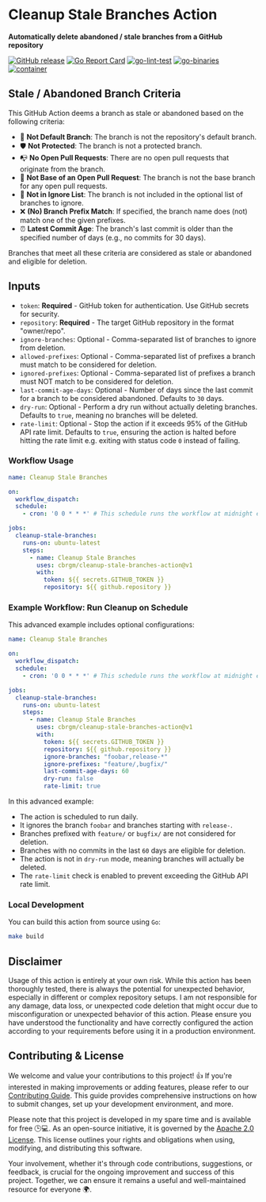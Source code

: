 # Cleanup Stale Branches Action

**Automatically delete abandoned / stale branches from a GitHub repository**

[![GitHub release](https://img.shields.io/github/release/cbrgm/cleanup-stale-branches-action.svg)](https://github.com/cbrgm/cleanup-stale-branches-action)
[![Go Report Card](https://goreportcard.com/badge/github.com/cbrgm/cleanup-stale-branches-action)](https://goreportcard.com/report/github.com/cbrgm/cleanup-stale-branches-action)
[![go-lint-test](https://github.com/cbrgm/cleanup-stale-branches-action/actions/workflows/go-lint-test.yml/badge.svg)](https://github.com/cbrgm/cleanup-stale-branches-action/actions/workflows/go-lint-test.yml)
[![go-binaries](https://github.com/cbrgm/cleanup-stale-branches-action/actions/workflows/go-binaries.yml/badge.svg)](https://github.com/cbrgm/cleanup-stale-branches-action/actions/workflows/go-binaries.yml)
[![container](https://github.com/cbrgm/cleanup-stale-branches-action/actions/workflows/container.yml/badge.svg)](https://github.com/cbrgm/cleanup-stale-branches-action/actions/workflows/container.yml)

## Stale / Abandoned Branch Criteria

This GitHub Action deems a branch as stale or abandoned based on the following criteria:

- 🚫 **Not Default Branch**: The branch is not the repository's default branch.
- 🛡️ **Not Protected**: The branch is not a protected branch.
- 📭 **No Open Pull Requests**: There are no open pull requests that originate from the branch.
- 🔀 **Not Base of an Open Pull Request**: The branch is not the base branch for any open pull requests.
- 🚫 **Not in Ignore List**: The branch is not included in the optional list of branches to ignore.
- ❌ **(No) Branch Prefix Match**: If specified, the branch name does (not) match one of the given prefixes.
- ⏰ **Latest Commit Age**: The branch's last commit is older than the specified number of days (e.g., no commits for 30 days).

Branches that meet all these criteria are considered as stale or abandoned and eligible for deletion.

## Inputs

- `token`: **Required** - GitHub token for authentication. Use GitHub secrets for security.
- `repository`: **Required** - The target GitHub repository in the format "owner/repo".
- `ignore-branches`: Optional - Comma-separated list of branches to ignore from deletion.
- `allowed-prefixes`: Optional - Comma-separated list of prefixes a branch must match to be considered for deletion.
- `ignored-prefixes`: Optional - Comma-separated list of prefixes a branch must NOT match to be considered for deletion.
- `last-commit-age-days`: Optional - Number of days since the last commit for a branch to be considered abandoned. Defaults to `30` days.
- `dry-run`: Optional - Perform a dry run without actually deleting branches. Defaults to `true`, meaning no branches will be deleted.
- `rate-limit`: Optional - Stop the action if it exceeds 95% of the GitHub API rate limit. Defaults to `true`, ensuring the action is halted before hitting the rate limit e.g. exiting with status code `0` instead of failing.

### Workflow Usage

```yaml
name: Cleanup Stale Branches

on:
  workflow_dispatch:
  schedule:
    - cron: '0 0 * * *' # This schedule runs the workflow at midnight every day

jobs:
  cleanup-stale-branches:
    runs-on: ubuntu-latest
    steps:
      - name: Cleanup Stale Branches
        uses: cbrgm/cleanup-stale-branches-action@v1
        with:
          token: ${{ secrets.GITHUB_TOKEN }}
          repository: ${{ github.repository }}
```

### Example Workflow: Run Cleanup on Schedule

This advanced example includes optional configurations:

```yaml
name: Cleanup Stale Branches

on:
  workflow_dispatch:
  schedule:
    - cron: '0 0 * * *' # This schedule runs the workflow at midnight every day

jobs:
  cleanup-stale-branches:
    runs-on: ubuntu-latest
    steps:
      - name: Cleanup Stale Branches
        uses: cbrgm/cleanup-stale-branches-action@v1
        with:
          token: ${{ secrets.GITHUB_TOKEN }}
          repository: ${{ github.repository }}
          ignore-branches: "foobar,release-*"
          ignore-prefixes: "feature/,bugfix/"
          last-commit-age-days: 60
          dry-run: false
          rate-limit: true
```

In this advanced example:

* The action is scheduled to run daily.
* It ignores the branch `foobar` and branches starting with `release-`.
* Branches prefixed with `feature/` or `bugfix/` are not considered for deletion.
* Branches with no commits in the last `60` days are eligible for deletion.
* The action is not in `dry-run` mode, meaning branches will actually be deleted.
* The `rate-limit` check is enabled to prevent exceeding the GitHub API rate limit.

### Local Development

You can build this action from source using `Go`:

```bash
make build
```

## Disclaimer

Usage of this action is entirely at your own risk. While this action has been thoroughly tested, there is always the potential for unexpected behavior, especially in different or complex repository setups. I am not responsible for any damage, data loss, or unexpected code deletion that might occur due to misconfiguration or unexpected behavior of this action. Please ensure you have understood the functionality and have correctly configured the action according to your requirements before using it in a production environment.

## Contributing & License

We welcome and value your contributions to this project! 👍 If you're interested in making improvements or adding features, please refer to our [Contributing Guide](https://github.com/cbrgm/cleanup-stale-branches-action/blob/main/CONTRIBUTING.md). This guide provides comprehensive instructions on how to submit changes, set up your development environment, and more.

Please note that this project is developed in my spare time and is available for free 🕒💻. As an open-source initiative, it is governed by the [Apache 2.0 License](https://github.com/cbrgm/cleanup-stale-branches-action/blob/main/LICENSE). This license outlines your rights and obligations when using, modifying, and distributing this software.

Your involvement, whether it's through code contributions, suggestions, or feedback, is crucial for the ongoing improvement and success of this project. Together, we can ensure it remains a useful and well-maintained resource for everyone 🌍.
